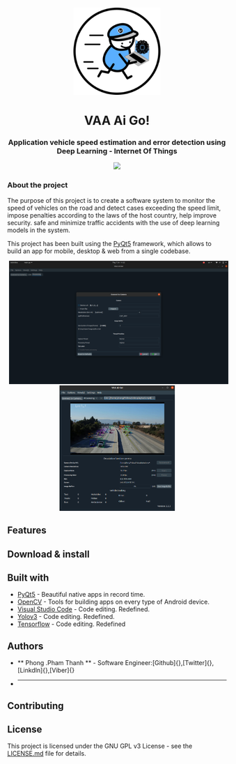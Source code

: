 <p align="center">
  <img src="assets/logo/logo.png" width="200">
</p>
<h1 align="center">VAA Ai Go!</h1>
<h3 align="center">Application vehicle speed estimation and error detection using Deep Learning - Internet Of Things</h3>

<p align="center">
  <a href="https://opensource.org/licenses/MIT">
    <img src="https://img.shields.io/github/license/jesusrp98/spacex-go.svg?style=for-the-badge">
  </a>
</p> 

### About the project
The purpose of this project is to create a software system to monitor the speed of vehicles on the road and detect cases exceeding the speed limit, impose penalties according to the laws of the host country, help improve security. safe and minimize traffic accidents with the use of deep learning models in the system.

This project has been built using the [PyQt5](https://www.qt.io/design?utm_campaign=Navigation%202019&utm_source=Nav%202019) framework, which allows to build an app for mobile, desktop & web from a single codebase.

<p align="center">
<img src="assets/img/dialog.png" width="512" hspace="4">
  <img src="assets/img/processing.png" width="265" hspace="10">
</p>

## Features

## Download & install

## Built with
- [PyQt5](https://flutter.dev/) - Beautiful native apps in record time.
- [OpenCV](https://developer.android.com/studio/index.html/) - Tools for building apps on every type of Android device.
- [Visual Studio Code](https://code.visualstudio.com/) - Code editing. Redefined.
- [Yolov3](https://code.visualstudio.com/) - Code editing. Redefined.
- [Tensorflow](https://code.visualstudio.com/) - Code editing. Redefined

## Authors
- ** Phong .Pham Thanh ** - Software Engineer:[Github]{},[Twitter]{},[Linkdln]{},[Viber]{}
- ** ** 

## Contributing


## License
This project is licensed under the GNU GPL v3 License - see the [LICENSE.md](LICENSE.md) file for details.
